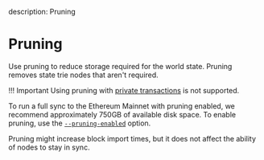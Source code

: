 description: Pruning
<!--- END of page meta data -->

# Pruning

Use pruning to reduce storage required for the world state. Pruning removes state trie nodes that aren't required.

!!! Important
    Using pruning with [private transactions](Privacy/Privacy-Overview.md) is not supported.

To run a full sync to the Ethereum Mainnet with pruning enabled, we recommend approximately 750GB of available disk space. To enable pruning, use the [`--pruning-enabled`](../Reference/CLI/CLI-Syntax.md#pruning-enabled) option.

Pruning might increase block import times, but it does not affect the ability of nodes to stay in sync.